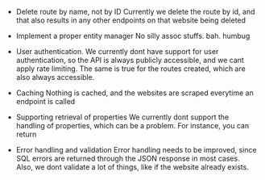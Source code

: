 - Delete route by name, not by ID
Currently we delete the route by id, and that also results in any other endpoints on that website being deleted

- Implement a proper entity manager
No silly assoc stuffs. bah. humbug

- User authentication.
We currently dont have support for user authentication, so the API is always publicly accessible, and we cant apply rate limiting.
The same is true for the routes created, which are also always accessible. 

- Caching
Nothing is cached, and the websites are scraped everytime an endpoint is called

- Supporting retrieval of properties
We currently dont support the handling of properties, which can be a problem. For instance, you can return 

- Error handling and validation
Error handling needs to be improved, since SQL errors are returned through the JSON response in most cases. 
Also, we dont validate a lot of things, like if the website already exists.